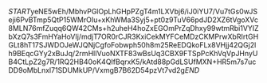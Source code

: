 $START$yeNE5wEh/MbhvPGlOpLhGHpPZgT4m1LXVbj6/iJ0iYU7/Vu7tGs0wJSeji6PvBTmp5QtP15WMrOIu+xKhWMa3Syj5+pt0z9TuV66pdJD2XZ6tVgoXVc8MLN76mfZuqq6QW42CMs+h2uheH4hoZxEGOmPrZqDhxy99wtmRbi1VYIZbXzQ7s3FmHYaHoVIj/mdjT7OR0rCJR3KxiCekMYFCeMDzCKMPrwXbRIrtGHGLt8hT17SJWDOJeWJQNjCgfoFobwph50h8m25ReEDQkoFLx8VHjj42QGj2lh9BEqcGYy2xBuJq/2rmHlIVuoNXTF83wBsUq3CBX9FTSpPcKhVqVpJHnyUB4CtLpZ2g7R/1RQ2HB40oK4QIfBqrxK5/kAtd88pGdLSUfMXN+HR5m7s7ucDD9oMbLnxl71SDUMkUP/VxmgB7B62D54pzVt7vd2g$END$
